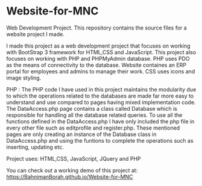 # Website-for-MNC
Web Development Project. This repository contains the source files for a website project I made.

I made this project as a web development project that focuses on working with BootStrap 3 framework for HTML,CSS and JavaScript. This project also focuses on working with PHP and PHPMyAdmin database. PHP uses PDO as the means of connectivity to the database.
Website containes an ERP portal for employees and admins to manage their work. CSS uses icons and image styling.

PHP : The PHP code I have used in this project maintains the modularity due to which the operations related to the databases are made far more easy to understand and use compared to pages having mixed implementation code. The DataAccess.php page contains a class called Database which is responsible for handling all the database related queries. To use all the functions defined in the DataAccess.php I have only included the php file in every other file such as editprofile and register.php. These mentioned pages are only creating an instance of the Database class in DataAccess.php and using the funtions to complete the operations such as inserting, updating etc.

Project uses: HTML,CSS, JavaScript, JQuery and PHP

You can check out a working demo of this project at: https://BahnimanBorah.github.io/Website-for-MNC
